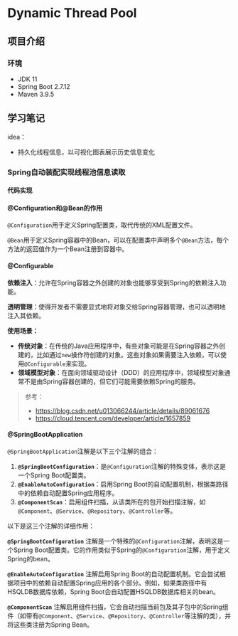 # Dynamic Thread Pool

## 项目介绍
### 环境
- JDK 11
- Spring Boot 2.7.12
- Maven 3.9.5

## 学习笔记

idea：

- 持久化线程信息，以可视化图表展示历史信息变化







### Spring自动装配实现线程池信息读取

#### 代码实现



#### @Configuration和@Bean的作用

`@Configuration`用于定义Spring配置类，取代传统的XML配置文件。

`@Bean`用于定义Spring容器中的Bean，可以在配置类中声明多个`@Bean`方法，每个方法的返回值作为一个Bean注册到容器中。



#### @Configurable

**依赖注入**：允许在Spring容器之外创建的对象也能够享受到Spring的依赖注入功能。

**透明管理**：使得开发者不需要显式地将对象交给Spring容器管理，也可以透明地注入其依赖。

**使用场景：**

- **传统对象**：在传统的Java应用程序中，有些对象可能是在Spring容器之外创建的，比如通过`new`操作符创建的对象。这些对象如果需要注入依赖，可以使用`@Configurable`来实现。
- **领域模型对象**：在面向领域驱动设计（DDD）的应用程序中，领域模型对象通常不是由Spring容器创建的，但它们可能需要依赖Spring的服务。

> 参考：
>
> - https://blog.csdn.net/u013066244/article/details/89061676
> - https://cloud.tencent.com/developer/article/1657859



#### @SpringBootApplication

`@SpringBootApplication`注解是以下三个注解的组合：

1. **`@SpringBootConfiguration`**：是`@Configuration`注解的特殊变体，表示这是一个Spring Boot配置类。
2. **`@EnableAutoConfiguration`**：启用Spring Boot的自动配置机制，根据类路径中的依赖自动配置Spring应用程序。
3. **`@ComponentScan`**：启用组件扫描，从该类所在的包开始扫描注解，如`@Component`、`@Service`、`@Repository`、`@Controller`等。

以下是这三个注解的详细作用：

**`@SpringBootConfiguration`** 注解是一个特殊的`@Configuration`注解，表明这是一个Spring Boot配置类。它的作用类似于Spring的`@Configuration`注解，用于定义Spring的bean。

**`@EnableAutoConfiguration`** 注解启用Spring Boot的自动配置机制。它会尝试根据项目中的依赖自动配置Spring应用的各个部分。例如，如果类路径中有HSQLDB数据库依赖，Spring Boot会自动配置HSQLDB数据库相关的bean。

**`@ComponentScan`** 注解启用组件扫描，它会自动扫描当前包及其子包中的Spring组件（如带有`@Component`、`@Service`、`@Repository`、`@Controller`等注解的类），并将这些类注册为Spring Bean。
